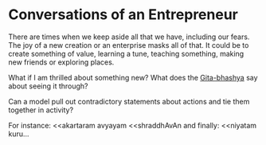 # Conversations of an Entrepreneur

There are times when we keep aside all that we have,
including our fears.
The joy of a new creation or an enterprise masks all of that.
It could be to create something of value, learning a tune,
teaching something, making new friends or exploring places.

What if I am thrilled about something new?
What does the [Gita-bhashya](https://rapalearning.com/life-and-liberty/ACover.html)
say about seeing it through?

Can a model pull out contradictory statements about actions
and tie them together in activity?

For instance:
<<akartaram avyayam
<<shraddhAvAn
and finally:
<<niyatam kuru...
